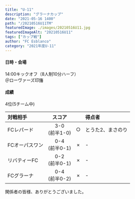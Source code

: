 ```yaml
---
title: "U-11"
description: "グラーナカップ"
date: "2021-05-16 1400"
path: "/20210516U11TM"
featuredImage: ./images/20210516U11.jpg
featuredImageAlt: "20210516U11"
tags: ["カップ戦"]
author: "FC Esblanco"
category: "2021年度U-11"
---
```



#### 日時・会場
14:00キックオフ（8人制10分ハーフ）  
＠ローヴァーズ印旛

<script src="https://adm.shinobi.jp/s/f9835040bccb6582c56df68b8f5ecca7"></script>

#### 成績
4位(5チーム中)

| 対戦相手      | スコア         |   | 得点者  |
|:-------------|:-------------:|:-:|:--------|
| FCレパード    | 3-0<br/>(前半1-0)  |○  |とうた2、まさのり |
| FCオーパスワン | 0-4<br/>(前半0-1) |×  |-       |
| リバティーFC  | 0-2<br/>(前半0-1)  |×  |-   |
| FCグラーナ    | 0-4<br/>(前半0-2)  |×  |-       |

関係者の皆様、ありがとうございました。